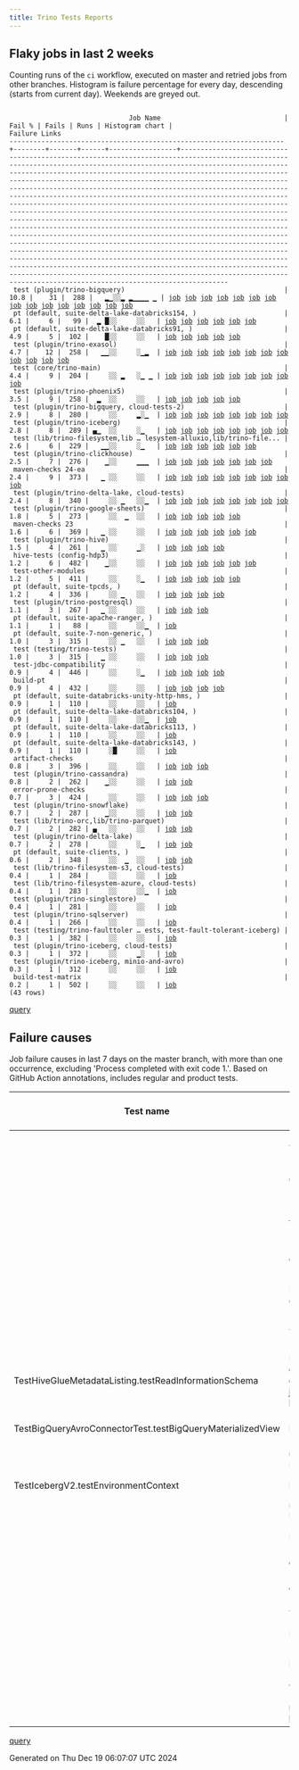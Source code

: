 ```yaml
---
title: Trino Tests Reports
---
```


## Flaky jobs in last 2 weeks

Counting runs of the `ci` workflow, executed on master and retried jobs from other branches.
Histogram is failure percentage for every day, descending (starts from current day).
Weekends are greyed out.
<pre><code>
                              Job Name                               | Fail % | Fails | Runs | Histogram chart |                                                                                                                                                                                                                                                                                                                                                                                                                                                                                                                                                                                                                  Failure Links                                                                                                                                                                                                                                                                                                                                                                                                                                                                                                                                                                                                                   
---------------------------------------------------------------------+--------+-------+------+-----------------+--------------------------------------------------------------------------------------------------------------------------------------------------------------------------------------------------------------------------------------------------------------------------------------------------------------------------------------------------------------------------------------------------------------------------------------------------------------------------------------------------------------------------------------------------------------------------------------------------------------------------------------------------------------------------------------------------------------------------------------------------------------------------------------------------------------------------------------------------------------------------------------------------------------------------------------------------------------------------------------------------------------------------------------------------------------------------------------------------------------------------------------------------------------------------------------------------------------------------------------------------
 test (plugin/trino-bigquery)                                        |   10.8 |    31 |  288 |   ▂▁░░▂ ▂▁▁▁▁ ▁ | <a href="https://github.com/trinodb/trino/actions/runs/12368632940/job/34518979287">job</a> <a href="https://github.com/trinodb/trino/actions/runs/12368632940/job/34518979287">job</a> <a href="https://github.com/trinodb/trino/actions/runs/12377660993/job/34547808097">job</a> <a href="https://github.com/trinodb/trino/actions/runs/12378338097/job/34550028583">job</a> <a href="https://github.com/trinodb/trino/actions/runs/12378338097/job/34550028583">job</a> <a href="https://github.com/trinodb/trino/actions/runs/12355766509/job/34480203205">job</a> <a href="https://github.com/trinodb/trino/actions/runs/12360870597/job/34496813985">job</a> <a href="https://github.com/trinodb/trino/actions/runs/12308447084/job/34353868402">job</a> <a href="https://github.com/trinodb/trino/actions/runs/12308447084/job/34353868402">job</a> <a href="https://github.com/trinodb/trino/actions/runs/12315374681/job/34373513634">job</a> <a href="https://github.com/trinodb/trino/actions/runs/12315374681/job/34373513634">job</a> <a href="https://github.com/trinodb/trino/actions/runs/12315374681/job/34394496946">job</a> <a href="https://github.com/trinodb/trino/actions/runs/12295766003/job/34313381818">job</a> <a href="https://github.com/trinodb/trino/actions/runs/12277397493/job/34256755670">job</a> <a href="https://github.com/trinodb/trino/actions/runs/12277397493/job/34256755670">job</a>  
 pt (default, suite-delta-lake-databricks154, )                      |    6.1 |     6 |   99 |  ▂ █░░     ░░   | <a href="https://github.com/trinodb/trino/actions/runs/12392241084/job/34591681150">job</a> <a href="https://github.com/trinodb/trino/actions/runs/12344535559/job/34447482235">job</a> <a href="https://github.com/trinodb/trino/actions/runs/12348725634/job/34458628319">job</a> <a href="https://github.com/trinodb/trino/actions/runs/12352087464/job/34468945844">job</a> <a href="https://github.com/trinodb/trino/actions/runs/12355766509/job/34480747606">job</a> <a href="https://github.com/trinodb/trino/actions/runs/12360870597/job/34497238944">job</a>                                                                                                                                                                                                                                                                                                                                                                                                                                                                                                                                                                                                                                                                                                                                                  
 pt (default, suite-delta-lake-databricks91, )                       |    4.9 |     5 |  102 |    █░░     ░░   | <a href="https://github.com/trinodb/trino/actions/runs/12344535559/job/34447480561">job</a> <a href="https://github.com/trinodb/trino/actions/runs/12348725634/job/34458624834">job</a> <a href="https://github.com/trinodb/trino/actions/runs/12352087464/job/34468942130">job</a> <a href="https://github.com/trinodb/trino/actions/runs/12355766509/job/34480742560">job</a> <a href="https://github.com/trinodb/trino/actions/runs/12360870597/job/34497234630">job</a>                                                                                                                                                                                                                                                                                                                                                                                                                                                                                                                                                                                                                                                                                                                                                                                                                                  
 test (plugin/trino-exasol)                                          |    4.7 |    12 |  258 |   ▁▁░░     ░▁▂  | <a href="https://github.com/trinodb/trino/actions/runs/12392241084/job/34591059081">job</a> <a href="https://github.com/trinodb/trino/actions/runs/12378338097/job/34550035954">job</a> <a href="https://github.com/trinodb/trino/actions/runs/12378338097/job/34550035954">job</a> <a href="https://github.com/trinodb/trino/actions/runs/12383131434/job/34565276032">job</a> <a href="https://github.com/trinodb/trino/actions/runs/12352097338/job/34468461255">job</a> <a href="https://github.com/trinodb/trino/actions/runs/12352097338/job/34468461255">job</a> <a href="https://github.com/trinodb/trino/actions/runs/12215898853/job/34078436563">job</a> <a href="https://github.com/trinodb/trino/actions/runs/12217063665/job/34080841363">job</a> <a href="https://github.com/trinodb/trino/actions/runs/12199568515/job/34033936915">job</a> <a href="https://github.com/trinodb/trino/actions/runs/12199568515/job/34033936915">job</a> <a href="https://github.com/trinodb/trino/actions/runs/12206115845/job/34054977884">job</a> <a href="https://github.com/trinodb/trino/actions/runs/12178653662/job/33969177406">job</a>                                                                                                                                                                                                                                                  
 test (core/trino-main)                                              |    4.4 |     9 |  204 |     ░░ ▂   ░▁ ▁ | <a href="https://github.com/trinodb/trino/actions/runs/12360870597/job/34496811830">job</a> <a href="https://github.com/trinodb/trino/actions/runs/12293847457/job/34307430970">job</a> <a href="https://github.com/trinodb/trino/actions/runs/12293847457/job/34307430970">job</a> <a href="https://github.com/trinodb/trino/actions/runs/12294773109/job/34310312629">job</a> <a href="https://github.com/trinodb/trino/actions/runs/12294773109/job/34310312629">job</a> <a href="https://github.com/trinodb/trino/actions/runs/12282118769/job/34272645059">job</a> <a href="https://github.com/trinodb/trino/actions/runs/12215345028/job/34077188351">job</a> <a href="https://github.com/trinodb/trino/actions/runs/12173819231/job/33954807575">job</a> <a href="https://github.com/trinodb/trino/actions/runs/12177305132/job/33964908216">job</a>                                                                                                                                                                                                                                                                                                                                                                                                                                                                                                  
 test (plugin/trino-phoenix5)                                        |    3.5 |     9 |  258 |  ▂  ░░     ░░   | <a href="https://github.com/trinodb/trino/actions/runs/12402567106/job/34624404677">job</a> <a href="https://github.com/trinodb/trino/actions/runs/12402567106/job/34624404973">job</a> <a href="https://github.com/trinodb/trino/actions/runs/12402567106/job/34624405255">job</a> <a href="https://github.com/trinodb/trino/actions/runs/12402567106/job/34624405473">job</a> <a href="https://github.com/trinodb/trino/actions/runs/12402567106/job/34624405768">job</a>                                                                                                                                                                                                                                                                                                                                                                                                                                                                                                                                                                                                                                                                                                                                                                                                                                  
 test (plugin/trino-bigquery, cloud-tests-2)                         |    2.9 |     8 |  280 |     ░░     ▂░▁  | <a href="https://github.com/trinodb/trino/actions/runs/12392241084/job/34591053839">job</a> <a href="https://github.com/trinodb/trino/actions/runs/12246286224/job/34161927361">job</a> <a href="https://github.com/trinodb/trino/actions/runs/12219480819/job/34086153822">job</a> <a href="https://github.com/trinodb/trino/actions/runs/12219480819/job/34086153822">job</a> <a href="https://github.com/trinodb/trino/actions/runs/12219480819/job/34097694043">job</a> <a href="https://github.com/trinodb/trino/actions/runs/12219480819/job/34097694043">job</a> <a href="https://github.com/trinodb/trino/actions/runs/12206115845/job/34054974748">job</a> <a href="https://github.com/trinodb/trino/actions/runs/12173819231/job/33954809910">job</a>                                                                                                                                                                                                                                                                                                                                                                                                                                                                                                                                                                                  
 test (plugin/trino-iceberg)                                         |    2.8 |     8 |  289 | ▄▁  ░░     ░▁   | <a href="https://github.com/trinodb/trino/actions/runs/12404290196/job/34629253730">job</a> <a href="https://github.com/trinodb/trino/actions/runs/12391606780/job/34589112136">job</a> <a href="https://github.com/trinodb/trino/actions/runs/12392013902/job/34590357061">job</a> <a href="https://github.com/trinodb/trino/actions/runs/12392241084/job/34591061011">job</a> <a href="https://github.com/trinodb/trino/actions/runs/12383131434/job/34565277605">job</a> <a href="https://github.com/trinodb/trino/actions/runs/12282118769/job/34272658515">job</a> <a href="https://github.com/trinodb/trino/actions/runs/12216732491/job/34080158860">job</a> <a href="https://github.com/trinodb/trino/actions/runs/12172929503/job/33952474374">job</a>                                                                                                                                                                                                                                                                                                                                                                                                                                                                                                                                                                                  
 test (lib/trino-filesystem,lib … lesystem-alluxio,lib/trino-file... |    2.6 |     6 |  229 |   ▁▁░░     ░▁   | <a href="https://github.com/trinodb/trino/actions/runs/12378338097/job/34550023244">job</a> <a href="https://github.com/trinodb/trino/actions/runs/12378338097/job/34550023244">job</a> <a href="https://github.com/trinodb/trino/actions/runs/12352097338/job/34468452497">job</a> <a href="https://github.com/trinodb/trino/actions/runs/12352097338/job/34468452497">job</a> <a href="https://github.com/trinodb/trino/actions/runs/12324251013/job/34401463418">job</a> <a href="https://github.com/trinodb/trino/actions/runs/12215345028/job/34077188235">job</a>                                                                                                                                                                                                                                                                                                                                                                                                                                                                                                                                                                                                                                                                                                                                                  
 test (plugin/trino-clickhouse)                                      |    2.5 |     7 |  276 |    ▁░░     ▁▁▁  | <a href="https://github.com/trinodb/trino/actions/runs/12352097338/job/34468457527">job</a> <a href="https://github.com/trinodb/trino/actions/runs/12352097338/job/34468457527">job</a> <a href="https://github.com/trinodb/trino/actions/runs/12218043141/job/34083045419">job</a> <a href="https://github.com/trinodb/trino/actions/runs/12218043141/job/34083045419">job</a> <a href="https://github.com/trinodb/trino/actions/runs/12217063665/job/34080840684">job</a> <a href="https://github.com/trinodb/trino/actions/runs/12198321137/job/34029835582">job</a> <a href="https://github.com/trinodb/trino/actions/runs/12179072798/job/33970469064">job</a>                                                                                                                                                                                                                                                                                                                                                                                                                                                                                                                                                                                                                                                                  
 maven-checks 24-ea                                                  |    2.4 |     9 |  373 |   ▁ ░░     ░░   | <a href="https://github.com/trinodb/trino/actions/runs/12392241084/job/34590989072">job</a> <a href="https://github.com/trinodb/trino/actions/runs/12372248284/job/34530030929">job</a> <a href="https://github.com/trinodb/trino/actions/runs/12372248284/job/34530030929">job</a> <a href="https://github.com/trinodb/trino/actions/runs/12377277954/job/34546399408">job</a> <a href="https://github.com/trinodb/trino/actions/runs/12378338097/job/34549967944">job</a> <a href="https://github.com/trinodb/trino/actions/runs/12378338097/job/34549967944">job</a> <a href="https://github.com/trinodb/trino/actions/runs/12312784464/job/34365520076">job</a> <a href="https://github.com/trinodb/trino/actions/runs/12172333473/job/33950812151">job</a> <a href="https://github.com/trinodb/trino/actions/runs/12172333473/job/33950812151">job</a>                                                                                                                                                                                                                                                                                                                                                                                                                                                                                                  
 test (plugin/trino-delta-lake, cloud-tests)                         |    2.4 |     8 |  340 |     ░░ ▁   ░░▁  | <a href="https://github.com/trinodb/trino/actions/runs/12403055334/job/34625852525">job</a> <a href="https://github.com/trinodb/trino/actions/runs/12293847457/job/34307439919">job</a> <a href="https://github.com/trinodb/trino/actions/runs/12293847457/job/34307439919">job</a> <a href="https://github.com/trinodb/trino/actions/runs/12295766003/job/34313386439">job</a> <a href="https://github.com/trinodb/trino/actions/runs/12300284376/job/34328160653">job</a> <a href="https://github.com/trinodb/trino/actions/runs/12274661767/job/34248152297">job</a> <a href="https://github.com/trinodb/trino/actions/runs/12192972268/job/34014482929">job</a> <a href="https://github.com/trinodb/trino/actions/runs/12176360238/job/33962006105">job</a>                                                                                                                                                                                                                                                                                                                                                                                                                                                                                                                                                                                  
 test (plugin/trino-google-sheets)                                   |    1.8 |     5 |  273 |     ░░  ▁  ░░   | <a href="https://github.com/trinodb/trino/actions/runs/12307591497/job/34351555204">job</a> <a href="https://github.com/trinodb/trino/actions/runs/12277397493/job/34256762313">job</a> <a href="https://github.com/trinodb/trino/actions/runs/12277397493/job/34256762313">job</a> <a href="https://github.com/trinodb/trino/actions/runs/12277397493/job/34262912477">job</a> <a href="https://github.com/trinodb/trino/actions/runs/12277397493/job/34262912477">job</a>                                                                                                                                                                                                                                                                                                                                                                                                                                                                                                                                                                                                                                                                                                                                                                                                                                  
 maven-checks 23                                                     |    1.6 |     6 |  369 |   ▁ ░░     ░░   | <a href="https://github.com/trinodb/trino/actions/runs/12392241084/job/34590988527">job</a> <a href="https://github.com/trinodb/trino/actions/runs/12377277954/job/34546398887">job</a> <a href="https://github.com/trinodb/trino/actions/runs/12378338097/job/34549967510">job</a> <a href="https://github.com/trinodb/trino/actions/runs/12378338097/job/34549967510">job</a> <a href="https://github.com/trinodb/trino/actions/runs/12172333473/job/33950811570">job</a> <a href="https://github.com/trinodb/trino/actions/runs/12172333473/job/33950811570">job</a>                                                                                                                                                                                                                                                                                                                                                                                                                                                                                                                                                                                                                                                                                                                                                  
 test (plugin/trino-hive)                                            |    1.5 |     4 |  261 |   ▁ ░░     ▁░   | <a href="https://github.com/trinodb/trino/actions/runs/12368632940/job/34518986668">job</a> <a href="https://github.com/trinodb/trino/actions/runs/12368632940/job/34518986668">job</a> <a href="https://github.com/trinodb/trino/actions/runs/12218294935/job/34083608811">job</a> <a href="https://github.com/trinodb/trino/actions/runs/12178653662/job/33969178197">job</a>                                                                                                                                                                                                                                                                                                                                                                                                                                                                                                                                                                                                                                                                                                                                                                                                                                                                                                                  
 hive-tests (config-hdp3)                                            |    1.2 |     6 |  482 |    ▁░░     ░░   | <a href="https://github.com/trinodb/trino/actions/runs/12377277954/job/34546400531">job</a> <a href="https://github.com/trinodb/trino/actions/runs/12344535559/job/34447215601">job</a> <a href="https://github.com/trinodb/trino/actions/runs/12348725634/job/34458103320">job</a> <a href="https://github.com/trinodb/trino/actions/runs/12352087464/job/34468366575">job</a> <a href="https://github.com/trinodb/trino/actions/runs/12355766509/job/34480132348">job</a> <a href="https://github.com/trinodb/trino/actions/runs/12360870597/job/34496767789">job</a>                                                                                                                                                                                                                                                                                                                                                                                                                                                                                                                                                                                                                                                                                                                                                  
 test-other-modules                                                  |    1.2 |     5 |  411 |     ░░     ░▁   | <a href="https://github.com/trinodb/trino/actions/runs/12392241084/job/34590989321">job</a> <a href="https://github.com/trinodb/trino/actions/runs/12377277954/job/34546403045">job</a> <a href="https://github.com/trinodb/trino/actions/runs/12209038546/job/34063219357">job</a> <a href="https://github.com/trinodb/trino/actions/runs/12172333473/job/33950811900">job</a> <a href="https://github.com/trinodb/trino/actions/runs/12172333473/job/33950811900">job</a>                                                                                                                                                                                                                                                                                                                                                                                                                                                                                                                                                                                                                                                                                                                                                                                                                                  
 pt (default, suite-tpcds, )                                         |    1.2 |     4 |  336 |     ░░ ▁   ░░   | <a href="https://github.com/trinodb/trino/actions/runs/12293847457/job/34307880926">job</a> <a href="https://github.com/trinodb/trino/actions/runs/12293847457/job/34307880926">job</a> <a href="https://github.com/trinodb/trino/actions/runs/12293847457/job/34317890518">job</a> <a href="https://github.com/trinodb/trino/actions/runs/12293847457/job/34317890518">job</a>                                                                                                                                                                                                                                                                                                                                                                                                                                                                                                                                                                                                                                                                                                                                                                                                                                                                                                                  
 test (plugin/trino-postgresql)                                      |    1.1 |     3 |  267 |   ▁ ░░     ░░   | <a href="https://github.com/trinodb/trino/actions/runs/12378338097/job/34550044308">job</a> <a href="https://github.com/trinodb/trino/actions/runs/12378338097/job/34550044308">job</a> <a href="https://github.com/trinodb/trino/actions/runs/12282118769/job/34272664846">job</a>                                                                                                                                                                                                                                                                                                                                                                                                                                                                                                                                                                                                                                                                                                                                                                                                                                                                                                                                                                                                  
 pt (default, suite-apache-ranger, )                                 |    1.1 |     1 |   88 |     ░░     ░░▁  | <a href="https://github.com/trinodb/trino/actions/runs/12191471556/job/34010672844">job</a>                                                                                                                                                                                                                                                                                                                                                                                                                                                                                                                                                                                                                                                                                                                                                                                                                                                                                                                                                                                                                                                                                                                                                                  
 pt (default, suite-7-non-generic, )                                 |    1.0 |     3 |  315 |     ░░ ▁   ░░   | <a href="https://github.com/trinodb/trino/actions/runs/12293847457/job/34307872022">job</a> <a href="https://github.com/trinodb/trino/actions/runs/12293847457/job/34307872022">job</a> <a href="https://github.com/trinodb/trino/actions/runs/12182230937/job/33981451617">job</a>                                                                                                                                                                                                                                                                                                                                                                                                                                                                                                                                                                                                                                                                                                                                                                                                                                                                                                                                                                                                  
 test (testing/trino-tests)                                          |    1.0 |     3 |  315 |   ▁ ░░     ░░   | <a href="https://github.com/trinodb/trino/actions/runs/12368632940/job/34518995803">job</a> <a href="https://github.com/trinodb/trino/actions/runs/12368632940/job/34518995803">job</a> <a href="https://github.com/trinodb/trino/actions/runs/12312784464/job/34365593626">job</a>                                                                                                                                                                                                                                                                                                                                                                                                                                                                                                                                                                                                                                                                                                                                                                                                                                                                                                                                                                                                  
 test-jdbc-compatibility                                             |    0.9 |     4 |  446 |     ░░     ░▁   | <a href="https://github.com/trinodb/trino/actions/runs/12377277954/job/34546401792">job</a> <a href="https://github.com/trinodb/trino/actions/runs/12209041213/job/34063225751">job</a> <a href="https://github.com/trinodb/trino/actions/runs/12172333473/job/33950811722">job</a> <a href="https://github.com/trinodb/trino/actions/runs/12172333473/job/33950811722">job</a>                                                                                                                                                                                                                                                                                                                                                                                                                                                                                                                                                                                                                                                                                                                                                                                                                                                                                                                  
 build-pt                                                            |    0.9 |     4 |  432 |     ░░     ░░   | <a href="https://github.com/trinodb/trino/actions/runs/12392013902/job/34590292259">job</a> <a href="https://github.com/trinodb/trino/actions/runs/12377277954/job/34546402194">job</a> <a href="https://github.com/trinodb/trino/actions/runs/12172333473/job/33950812383">job</a> <a href="https://github.com/trinodb/trino/actions/runs/12172333473/job/33950812383">job</a>                                                                                                                                                                                                                                                                                                                                                                                                                                                                                                                                                                                                                                                                                                                                                                                                                                                                                                                  
 pt (default, suite-databricks-unity-http-hms, )                     |    0.9 |     1 |  110 |     ░░     ░░   | <a href="https://github.com/trinodb/trino/actions/runs/12177305132/job/33965342639">job</a>                                                                                                                                                                                                                                                                                                                                                                                                                                                                                                                                                                                                                                                                                                                                                                                                                                                                                                                                                                                                                                                                                                                                                                  
 pt (default, suite-delta-lake-databricks104, )                      |    0.9 |     1 |  110 |     ░░     ░░▁  | <a href="https://github.com/trinodb/trino/actions/runs/12206115845/job/34055289856">job</a>                                                                                                                                                                                                                                                                                                                                                                                                                                                                                                                                                                                                                                                                                                                                                                                                                                                                                                                                                                                                                                                                                                                                                                  
 pt (default, suite-delta-lake-databricks113, )                      |    0.9 |     1 |  110 |     ░░     ░░   | <a href="https://github.com/trinodb/trino/actions/runs/12176331716/job/33962304286">job</a>                                                                                                                                                                                                                                                                                                                                                                                                                                                                                                                                                                                                                                                                                                                                                                                                                                                                                                                                                                                                                                                                                                                                                                  
 pt (default, suite-delta-lake-databricks143, )                      |    0.9 |     1 |  110 |     ░█     ░░   | <a href="https://github.com/trinodb/trino/actions/runs/12327149092/job/34408985195">job</a>                                                                                                                                                                                                                                                                                                                                                                                                                                                                                                                                                                                                                                                                                                                                                                                                                                                                                                                                                                                                                                                                                                                                                                  
 artifact-checks                                                     |    0.8 |     3 |  396 |     ░░     ░░   | <a href="https://github.com/trinodb/trino/actions/runs/12377277954/job/34546401383">job</a> <a href="https://github.com/trinodb/trino/actions/runs/12172333473/job/33950811280">job</a> <a href="https://github.com/trinodb/trino/actions/runs/12172333473/job/33950811280">job</a>                                                                                                                                                                                                                                                                                                                                                                                                                                                                                                                                                                                                                                                                                                                                                                                                                                                                                                                                                                                                  
 test (plugin/trino-cassandra)                                       |    0.8 |     2 |  262 |    ▁░░     ░░   | <a href="https://github.com/trinodb/trino/actions/runs/12352874307/job/34471057557">job</a> <a href="https://github.com/trinodb/trino/actions/runs/12352874307/job/34471057557">job</a>                                                                                                                                                                                                                                                                                                                                                                                                                                                                                                                                                                                                                                                                                                                                                                                                                                                                                                                                                                                                                                                                                  
 error-prone-checks                                                  |    0.7 |     3 |  424 |     ░░     ░░   | <a href="https://github.com/trinodb/trino/actions/runs/12377277954/job/34546399897">job</a> <a href="https://github.com/trinodb/trino/actions/runs/12172333473/job/33950810834">job</a> <a href="https://github.com/trinodb/trino/actions/runs/12172333473/job/33950810834">job</a>                                                                                                                                                                                                                                                                                                                                                                                                                                                                                                                                                                                                                                                                                                                                                                                                                                                                                                                                                                                                  
 test (plugin/trino-snowflake)                                       |    0.7 |     2 |  287 |    ▁░░     ░░   | <a href="https://github.com/trinodb/trino/actions/runs/12352097338/job/34468470635">job</a> <a href="https://github.com/trinodb/trino/actions/runs/12352097338/job/34468470635">job</a>                                                                                                                                                                                                                                                                                                                                                                                                                                                                                                                                                                                                                                                                                                                                                                                                                                                                                                                                                                                                                                                                                  
 test (lib/trino-orc,lib/trino-parquet)                              |    0.7 |     2 |  282 | ▄   ░░     ░░   | <a href="https://github.com/trinodb/trino/actions/runs/12404758413/job/34630462973">job</a> <a href="https://github.com/trinodb/trino/actions/runs/12404758413/job/34630462973">job</a>                                                                                                                                                                                                                                                                                                                                                                                                                                                                                                                                                                                                                                                                                                                                                                                                                                                                                                                                                                                                                                                                                  
 test (plugin/trino-delta-lake)                                      |    0.7 |     2 |  278 |     ░░     ░▁   | <a href="https://github.com/trinodb/trino/actions/runs/12251626932/job/34176666393">job</a> <a href="https://github.com/trinodb/trino/actions/runs/12215898853/job/34078435519">job</a>                                                                                                                                                                                                                                                                                                                                                                                                                                                                                                                                                                                                                                                                                                                                                                                                                                                                                                                                                                                                                                                                                  
 pt (default, suite-clients, )                                       |    0.6 |     2 |  348 |     ░░  ▁  ░░   | <a href="https://github.com/trinodb/trino/actions/runs/12279312877/job/34263681876">job</a> <a href="https://github.com/trinodb/trino/actions/runs/12279312877/job/34263681876">job</a>                                                                                                                                                                                                                                                                                                                                                                                                                                                                                                                                                                                                                                                                                                                                                                                                                                                                                                                                                                                                                                                                                  
 test (lib/trino-filesystem-s3, cloud-tests)                         |    0.4 |     1 |  284 |     ░░     ░░   | <a href="https://github.com/trinodb/trino/actions/runs/12312784464/job/34365575927">job</a>                                                                                                                                                                                                                                                                                                                                                                                                                                                                                                                                                                                                                                                                                                                                                                                                                                                                                                                                                                                                                                                                                                                                                                  
 test (lib/trino-filesystem-azure, cloud-tests)                      |    0.4 |     1 |  283 |     ░░     ░░▁  | <a href="https://github.com/trinodb/trino/actions/runs/12198321137/job/34029830942">job</a>                                                                                                                                                                                                                                                                                                                                                                                                                                                                                                                                                                                                                                                                                                                                                                                                                                                                                                                                                                                                                                                                                                                                                                  
 test (plugin/trino-singlestore)                                     |    0.4 |     1 |  281 |     ░░     ░░   | <a href="https://github.com/trinodb/trino/actions/runs/12392241084/job/34591067892">job</a>                                                                                                                                                                                                                                                                                                                                                                                                                                                                                                                                                                                                                                                                                                                                                                                                                                                                                                                                                                                                                                                                                                                                                                  
 test (plugin/trino-sqlserver)                                       |    0.4 |     1 |  266 |     ░░     ░░   | <a href="https://github.com/trinodb/trino/actions/runs/12392013902/job/34590365305">job</a>                                                                                                                                                                                                                                                                                                                                                                                                                                                                                                                                                                                                                                                                                                                                                                                                                                                                                                                                                                                                                                                                                                                                                                  
 test (testing/trino-faulttoler … ests, test-fault-tolerant-iceberg) |    0.3 |     1 |  382 |     ░░     ░░   | <a href="https://github.com/trinodb/trino/actions/runs/12388260803/job/34579119869">job</a>                                                                                                                                                                                                                                                                                                                                                                                                                                                                                                                                                                                                                                                                                                                                                                                                                                                                                                                                                                                                                                                                                                                                                                  
 test (plugin/trino-iceberg, cloud-tests)                            |    0.3 |     1 |  372 |     ░░     ▁░   | <a href="https://github.com/trinodb/trino/actions/runs/12225990525/job/34100674352">job</a>                                                                                                                                                                                                                                                                                                                                                                                                                                                                                                                                                                                                                                                                                                                                                                                                                                                                                                                                                                                                                                                                                                                                                                  
 test (plugin/trino-iceberg, minio-and-avro)                         |    0.3 |     1 |  312 |     ░░     ░░   | <a href="https://github.com/trinodb/trino/actions/runs/12245833467/job/34160587714">job</a>                                                                                                                                                                                                                                                                                                                                                                                                                                                                                                                                                                                                                                                                                                                                                                                                                                                                                                                                                                                                                                                                                                                                                                  
 build-test-matrix                                                   |    0.2 |     1 |  502 |     ░░     ░░   | <a href="https://github.com/trinodb/trino/actions/runs/12377277954/job/34546402616">job</a>                                                                                                                                                                                                                                                                                                                                                                                                                                                                                                                                                                                                                                                                                                                                                                                                                                                                                                                                                                                                                                                                                                                                                                  
(43 rows)
</code></pre>
[query](https://github.com/trinodb/reports/blob/73eb5701fd08e00c193f8be0669e7a25352874a7/sql/tests/jobs.sql)

## Failure causes

Job failure causes in last 7 days on the master branch, with more than one occurrence,
excluding 'Process completed with exit code 1.'.
Based on GitHub Action annotations, includes regular and product tests.

| Test name                                                  | Message                                                                                                                                                                                                                                                               | Test failures | Run failures | % of runs | First seen at           | Last seen at            | Failure Links                                                                                                                                                                                                                                                                                                                                                                                                    |
| ---------------------------------------------------------- | --------------------------------------------------------------------------------------------------------------------------------------------------------------------------------------------------------------------------------------------------------------------- | -------------:| ------------:| ---------:| ----------------------- | ----------------------- | ---------------------------------------------------------------------------------------------------------------------------------------------------------------------------------------------------------------------------------------------------------------------------------------------------------------------------------------------------------------------------------------------------------------- |
|                                                            | The operation was canceled.                                                                                                                                                                                                                                           |            17 |            2 |       0.3 | 2024-12-18 00:19:23.000 | 2024-12-18 19:34:57.000 | <a href="https://github.com/trinodb/trino/actions/runs/12383131434/job/34565276032">job</a> <a href="https://github.com/trinodb/trino/actions/runs/12399879275/job/34615765551">job</a> <a href="https://github.com/trinodb/trino/actions/runs/12399879275/job/34615766155">job</a> <a href="https://github.com/trinodb/trino/actions/runs/12399879275/job/34615767008">job</a> <a href="https://github.com/trinodb/trino/actions/runs/12399879275/job/34615767594">job</a>  |
|                                                            | Canceling since a higher priority waiting request for 'workflow=ci,\&lt;br/\&gt;                                                                                                                                                                                            |            17 |            1 |       0.2 | 2024-12-18 19:30:53.000 | 2024-12-18 19:34:57.000 | <a href="https://github.com/trinodb/trino/actions/runs/12399879275/job/34615765551">job</a> <a href="https://github.com/trinodb/trino/actions/runs/12399879275/job/34615766155">job</a> <a href="https://github.com/trinodb/trino/actions/runs/12399879275/job/34615767008">job</a> <a href="https://github.com/trinodb/trino/actions/runs/12399879275/job/34615767289">job</a> <a href="https://github.com/trinodb/trino/actions/runs/12399879275/job/34615767594">job</a>  |
|                                                            | fetch-pack: invalid index-pack output                                                                                                                                                                                                                                 |            10 |            1 |       0.2 | 2024-12-17 07:54:54.000 | 2024-12-17 08:16:58.000 | <a href="https://github.com/trinodb/trino/actions/runs/12368632940/job/34518936288">job</a> <a href="https://github.com/trinodb/trino/actions/runs/12368632940/job/34518937919">job</a> <a href="https://github.com/trinodb/trino/actions/runs/12368632940/job/34518985410">job</a> <a href="https://github.com/trinodb/trino/actions/runs/12368632940/job/34518986668">job</a> <a href="https://github.com/trinodb/trino/actions/runs/12368632940/job/34518986668">job</a>  |
|                                                            | early EOF                                                                                                                                                                                                                                                             |            10 |            1 |       0.2 | 2024-12-17 07:54:54.000 | 2024-12-17 08:16:58.000 | <a href="https://github.com/trinodb/trino/actions/runs/12368632940/job/34518936288">job</a> <a href="https://github.com/trinodb/trino/actions/runs/12368632940/job/34518937919">job</a> <a href="https://github.com/trinodb/trino/actions/runs/12368632940/job/34518985410">job</a> <a href="https://github.com/trinodb/trino/actions/runs/12368632940/job/34518986668">job</a> <a href="https://github.com/trinodb/trino/actions/runs/12368632940/job/34518986668">job</a>  |
|                                                            | RPC failed; curl 92 HTTP/2 stream 0 was not closed cleanly: CANCEL \(err 8\)                                                                                                                                                                                          |            10 |            1 |       0.2 | 2024-12-17 07:54:54.000 | 2024-12-17 08:16:58.000 | <a href="https://github.com/trinodb/trino/actions/runs/12368632940/job/34518936288">job</a> <a href="https://github.com/trinodb/trino/actions/runs/12368632940/job/34518937919">job</a> <a href="https://github.com/trinodb/trino/actions/runs/12368632940/job/34518985410">job</a> <a href="https://github.com/trinodb/trino/actions/runs/12368632940/job/34518986668">job</a> <a href="https://github.com/trinodb/trino/actions/runs/12368632940/job/34518986668">job</a>  |
|                                                            | The action has timed out.                                                                                                                                                                                                                                             |             9 |            3 |       0.5 | 2024-12-17 17:45:48.000 | 2024-12-18 11:55:03.000 | <a href="https://github.com/trinodb/trino/actions/runs/12378338097/job/34549967510">job</a> <a href="https://github.com/trinodb/trino/actions/runs/12378338097/job/34549967944">job</a> <a href="https://github.com/trinodb/trino/actions/runs/12378338097/job/34550035954">job</a> <a href="https://github.com/trinodb/trino/actions/runs/12392013902/job/34590292259">job</a> <a href="https://github.com/trinodb/trino/actions/runs/12392241084/job/34590988527">job</a>  |
| TestHiveGlueMetadataListing.testReadInformationSchema      | Error listing tables for catalog hive: com.google.common.util.concurrent.UncheckedExecutionException: com.google.common.util.concurrent.UncheckedExecutionException: java.lang.NullPointerException: Cannot invoke "String.hashCode\(\)" because "\&lt;local2\&gt;" is null |             5 |            5 |       0.8 | 2024-12-16 02:09:59.000 | 2024-12-16 20:44:05.000 | <a href="https://github.com/trinodb/trino/actions/runs/12344535559/job/34447215601">job</a> <a href="https://github.com/trinodb/trino/actions/runs/12348725634/job/34458103320">job</a> <a href="https://github.com/trinodb/trino/actions/runs/12352087464/job/34468366575">job</a> <a href="https://github.com/trinodb/trino/actions/runs/12355766509/job/34480132348">job</a> <a href="https://github.com/trinodb/trino/actions/runs/12360870597/job/34496767789">job</a>  |
| TestBigQueryAvroConnectorTest.testBigQueryMaterializedView | No valid spans, queries were executing concurrently                                                                                                                                                                                                                   |             5 |            5 |       0.8 | 2024-12-12 12:09:25.000 | 2024-12-17 17:54:10.000 | <a href="https://github.com/trinodb/trino/actions/runs/12295766003/job/34313381818">job</a> <a href="https://github.com/trinodb/trino/actions/runs/12360870597/job/34496813985">job</a> <a href="https://github.com/trinodb/trino/actions/runs/12368632940/job/34518979287">job</a> <a href="https://github.com/trinodb/trino/actions/runs/12377660993/job/34547808097">job</a> <a href="https://github.com/trinodb/trino/actions/runs/12378338097/job/34550028583">job</a>  |
|                                                            | unable to access 'https://github.com/trinodb/trino/': The requested URL returned error: 503                                                                                                                                                                           |             4 |            1 |       0.2 | 2024-12-17 07:58:04.000 | 2024-12-17 08:06:27.000 | <a href="https://github.com/trinodb/trino/actions/runs/12368632940/job/34518990011">job</a> <a href="https://github.com/trinodb/trino/actions/runs/12368632940/job/34518991945">job</a> <a href="https://github.com/trinodb/trino/actions/runs/12368632940/job/34518992245">job</a> <a href="https://github.com/trinodb/trino/actions/runs/12368632940/job/34518993910">job</a>                                                                                  |
| TestIcebergV2.testEnvironmentContext                       | Expecting map:\&lt;br/\&gt;                                                                                                                                                                                                                                                 |             3 |            3 |       0.5 | 2024-12-18 11:23:47.000 | 2024-12-19 01:33:48.000 | <a href="https://github.com/trinodb/trino/actions/runs/12391606780/job/34589112136">job</a> <a href="https://github.com/trinodb/trino/actions/runs/12392241084/job/34591061011">job</a> <a href="https://github.com/trinodb/trino/actions/runs/12404290196/job/34629253730">job</a>                                                                                                                                                                  |
|                                                            | unable to access 'https://github.com/trinodb/trino/': The requested URL returned error: 502                                                                                                                                                                           |             3 |            1 |       0.2 | 2024-12-17 07:54:54.000 | 2024-12-17 07:58:04.000 | <a href="https://github.com/trinodb/trino/actions/runs/12368632940/job/34518986668">job</a> <a href="https://github.com/trinodb/trino/actions/runs/12368632940/job/34518993910">job</a> <a href="https://github.com/trinodb/trino/actions/runs/12368632940/job/34518995803">job</a>                                                                                                                                                                  |
|                                                            | Process completed with exit code 127.                                                                                                                                                                                                                                 |             2 |            1 |       0.2 | 2024-12-17 07:54:54.000 | 2024-12-17 07:54:55.000 | <a href="https://github.com/trinodb/trino/actions/runs/12368632940/job/34518986668">job</a> <a href="https://github.com/trinodb/trino/actions/runs/12368632940/job/34518995803">job</a>                                                                                                                                                                                                                                                  |
|                                                            | expected flush after ref listing                                                                                                                                                                                                                                      |             2 |            1 |       0.2 | 2024-12-17 08:03:01.000 | 2024-12-17 08:07:48.000 | <a href="https://github.com/trinodb/trino/actions/runs/12368632940/job/34518991073">job</a> <a href="https://github.com/trinodb/trino/actions/runs/12368632940/job/34518994683">job</a>                                                                                                                                                                                                                                                  |
|                                                            | expected 'packfile'                                                                                                                                                                                                                                                   |             2 |            1 |       0.2 | 2024-12-17 08:07:48.000 | 2024-12-17 08:16:58.000 | <a href="https://github.com/trinodb/trino/actions/runs/12368632940/job/34518937919">job</a> <a href="https://github.com/trinodb/trino/actions/runs/12368632940/job/34518991073">job</a>                                                                                                                                                                                                                                                  |
|                                                            | The process '/usr/bin/git' failed with exit code 128                                                                                                                                                                                                                  |             2 |            1 |       0.2 | 2024-12-17 07:54:54.000 | 2024-12-17 07:54:55.000 | <a href="https://github.com/trinodb/trino/actions/runs/12368632940/job/34518986668">job</a> <a href="https://github.com/trinodb/trino/actions/runs/12368632940/job/34518995803">job</a>                                                                                                                                                                                                                                                  |
|                                                            | RPC failed; HTTP 503 curl 22 The requested URL returned error: 503                                                                                                                                                                                                    |             2 |            1 |       0.2 | 2024-12-17 08:03:01.000 | 2024-12-17 08:07:48.000 | <a href="https://github.com/trinodb/trino/actions/runs/12368632940/job/34518991073">job</a> <a href="https://github.com/trinodb/trino/actions/runs/12368632940/job/34518994683">job</a>                                                                                                                                                                                                                                                  |
|                                                            | PR requires a rebase. Found: 4 merge commits.                                                                                                                                                                                                                         |             2 |            2 |       0.3 | 2024-12-18 01:15:29.000 | 2024-12-18 19:22:39.000 | <a href="https://github.com/trinodb/trino/actions/runs/12384432508/job/34568975941">job</a> <a href="https://github.com/trinodb/trino/actions/runs/12399879275/job/34615765109">job</a>                                                                                                                                                                                                                                                  |
|                                                            | Can't find 'action.yml', 'action.yaml' or 'Dockerfile' under '/home/runner/work/trino/trino/.github/actions/process-test-results'. Did you forget to run actions/checkout before running your local action?                                                           |             2 |            1 |       0.2 | 2024-12-17 07:54:54.000 | 2024-12-17 07:54:55.000 | <a href="https://github.com/trinodb/trino/actions/runs/12368632940/job/34518986668">job</a> <a href="https://github.com/trinodb/trino/actions/runs/12368632940/job/34518995803">job</a>                                                                                                                                                                                                                                                  |

[query](https://github.com/trinodb/reports/blob/73eb5701fd08e00c193f8be0669e7a25352874a7/sql/tests/annotations.sql)

Generated on Thu Dec 19 06:07:07 UTC 2024
